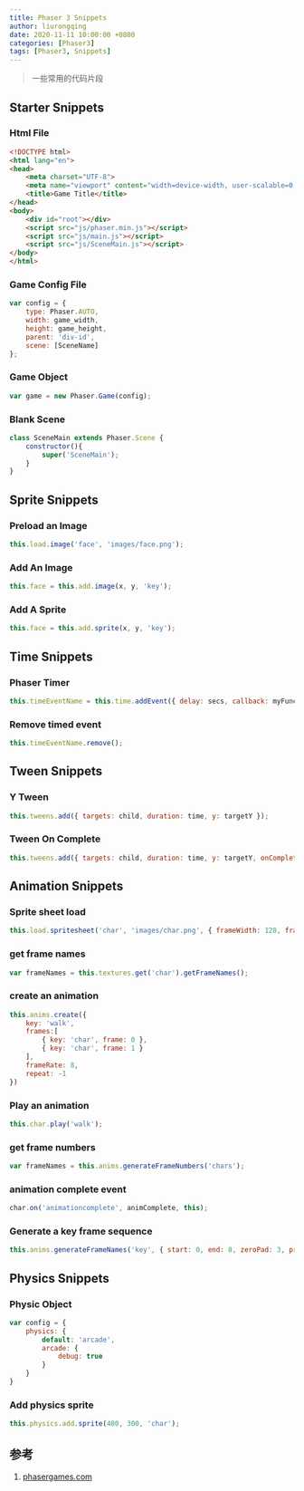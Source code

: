 ```yaml
---
title: Phaser 3 Snippets
author: liurongqing
date: 2020-11-11 10:00:00 +0800
categories: [Phaser3]
tags: [Phaser3, Snippets]
---
```


> 一些常用的代码片段

## Starter Snippets

### Html File

```html
<!DOCTYPE html>
<html lang="en">
<head>
    <meta charset="UTF-8">
    <meta name="viewport" content="width=device-width, user-scalable=0, initial-scale=1, minimum-scale=1, maximum-scale=1, minimal-ui=1">
    <title>Game Title</title>
</head>
<body>
    <div id="root"></div>
    <script src="js/phaser.min.js"></script>
    <script src="js/main.js"></script>
    <script src="js/SceneMain.js"></script>
</body>
</html>
```

### Game Config File

```js
var config = {
    type: Phaser.AUTO,
    width: game_width,
    height: game_height,
    parent: 'div-id',
    scene: [SceneName]
};
```

### Game Object

```js
var game = new Phaser.Game(config);
```

### Blank Scene

```js
class SceneMain extends Phaser.Scene {
    constructor(){
        super('SceneMain');
    }
}
```

## Sprite Snippets

### Preload an Image

```js
this.load.image('face', 'images/face.png');
```

### Add An Image

```js
this.face = this.add.image(x, y, 'key');
```

### Add A Sprite

```js
this.face = this.add.sprite(x, y, 'key');
```

## Time Snippets

### Phaser Timer

```js
this.timeEventName = this.time.addEvent({ delay: secs, callback: myFunction, callbackScope: this, loop: true});
```

### Remove timed event

```js
this.timeEventName.remove();
```

## Tween Snippets

### Y Tween

```js
this.tweens.add({ targets: child, duration: time, y: targetY });
```

### Tween On Complete

```js
this.tweens.add({ targets: child, duration: time, y: targetY, onComplete: onCompleteHandler, onCompleteParams: [custom]});
```

## Animation Snippets

### Sprite sheet load

```js
this.load.spritesheet('char', 'images/char.png', { frameWidth: 128, frameHeight: 128 });
```

### get frame names

```js
var frameNames = this.textures.get('char').getFrameNames();
```

### create an animation

```js
this.anims.create({
    key: 'walk',
    frames:[
        { key: 'char', frame: 0 },
        { key: 'char', frame: 1 }
    ],
    frameRate: 8,
    repeat: -1
})
```

### Play an animation

```js
this.char.play('walk');
```

### get frame numbers

```js
var frameNames = this.anims.generateFrameNumbers('chars');
```

### animation complete event

```js
char.on('animationcomplete', animComplete, this);
```

### Generate a key frame sequence

```js
this.anims.generateFrameNames('key', { start: 0, end: 8, zeroPad: 3, prefix: 'animation_', suffix: '.png' });
```

## Physics Snippets

### Physic Object

```js
var config = {
    physics: {
        default: 'arcade',
        arcade: {
            debug: true
        }
    }
}
```

### Add physics sprite

```js
this.physics.add.sprite(400, 300, 'char');
```


## 参考

1. [phasergames.com](https://phasergames.com/)